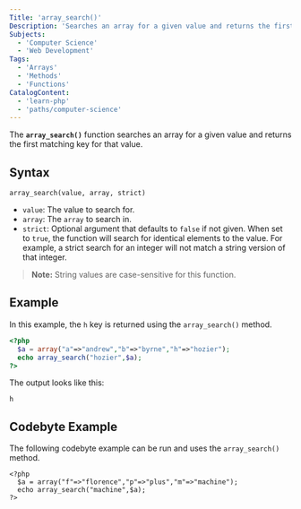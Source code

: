 ```yaml
---
Title: 'array_search()'
Description: 'Searches an array for a given value and returns the first matching key for that value.'
Subjects:
  - 'Computer Science'
  - 'Web Development'
Tags:
  - 'Arrays'
  - 'Methods'
  - 'Functions'
CatalogContent:
  - 'learn-php'
  - 'paths/computer-science'
---
```


The **`array_search()`** function searches an array for a given value and returns the first matching key for that value.

## Syntax

```pseudo
array_search(value, array, strict)
```

- `value`: The value to search for.
- `array`: The `array` to search in.
- `strict`: Optional argument that defaults to `false` if not given. When set to `true`, the function will search for identical elements to the value. For example, a strict search for an integer will not match a string version of that integer.

> **Note:** String values are case-sensitive for this function.

## Example

In this example, the `h` key is returned using the `array_search()` method.

```php
<?php
  $a = array("a"=>"andrew","b"=>"byrne","h"=>"hozier");
  echo array_search("hozier",$a);
?>
```

The output looks like this:

```shell
h
```

## Codebyte Example

The following codebyte example can be run and uses the `array_search()` method.

```codebyte/php
<?php
  $a = array("f"=>"florence","p"=>"plus","m"=>"machine");
  echo array_search("machine",$a);
?>
```
